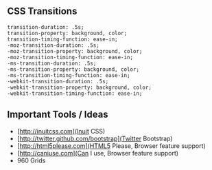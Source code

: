 ## CSS Transitions
```
transition-duration: .5s;
transition-property: background, color;
transition-timing-function: ease-in;
-moz-transition-duration: .5s;
-moz-transition-property: background, color;
-moz-transition-timing-function: ease-in;
-ms-transition-duration: .5s;
-ms-transition-property: background, color;
-ms-transition-timing-function: ease-in;
-webkit-transition-duration: .5s;
-webkit-transition-property: background, color;
-webkit-transition-timing-function: ease-in;
```



## Important Tools / Ideas
* [http://inuitcss.com](Inuit CSS)
* [http://twitter.github.com/bootstrap](Twitter Bootstrap)
* [http://html5please.com](HTML5 Please, Browser feature support)
* [http://caniuse.com](Can I use, Browser feature support)
* 960 Grids


